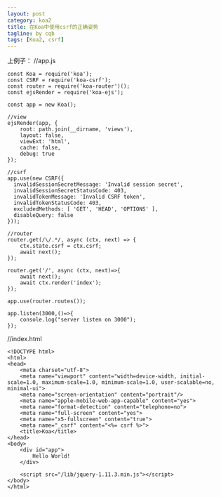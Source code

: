```yaml
---
layout: post
category: koa2
title: 在Koa中使用csrf的正确姿势
tagline: by cqb
tags: [Koa2, csrf]
---
```



上例子：
//app.js

	const Koa = require('koa');
	const CSRF = require('koa-csrf');
	const router = require('koa-router')();
	const ejsRender = require('koa-ejs');

	const app = new Koa();

	//view
	ejsRender(app, {
	    root: path.join(__dirname, 'views'),
	    layout: false,
	    viewExt: 'html',
	    cache: false,
	    debug: true
	});
	
	//csrf
	app.use(new CSRF({
	  invalidSessionSecretMessage: 'Invalid session secret',
	  invalidSessionSecretStatusCode: 403,
	  invalidTokenMessage: 'Invalid CSRF token',
	  invalidTokenStatusCode: 403,
	  excludedMethods: [ 'GET', 'HEAD', 'OPTIONS' ],
	  disableQuery: false
	}));
	
	//router
	router.get(/\/.*/, async (ctx, next) => {
	    ctx.state.csrf = ctx.csrf;
	    await next();
	});
	
	router.get('/', async (ctx, next)=>{
	    await next();
	    await ctx.render('index');
	});

	app.use(router.routes());

	app.listen(3000,()=>{
	    console.log("server listen on 3000");
	});

//index.html

	<!DOCTYPE html>
	<html>
	<head>
	    <meta charset="utf-8">
	    <meta name="viewport" content="width=device-width, initial-scale=1.0, maximum-scale=1.0, minimum-scale=1.0, user-scalable=no, minimal-ui">
	    <meta name="screen-orientation" content="portrait"/>
	    <meta name="apple-mobile-web-app-capable" content="yes">
	    <meta name="format-detection" content="telephone=no">
	    <meta name="full-screen" content="yes">
	    <meta name="x5-fullscreen" content="true">
	    <meta name="_csrf" content="<%= csrf %>">
	    <title>Koa</title>
	</head>
	<body>
	    <div id="app">
	        Hello World!
	    </div>
	
		<script src="/lib/jquery-1.11.3.min.js"></script>
	</body>
	</html>